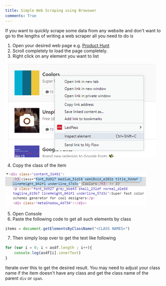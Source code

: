 ```yaml
---
title: Simple Web Scraping using Browswer
comments: True
---
```


If you want to quickly scrape some data from any website and don't want to go to the lengths of writing a web scraper all you need to do is

 1. Open your desired web page e.g. [Product Hunt](https://www.producthunt.com/e/0-design-tools)
 2. Scroll completely to load the page completely.
 3. Right click on any element you want to list
 
 ![](<../images/inspect_element.png>)
 
 4. Copy the class of the item
 
 ![](<../images/inspect_element_select_class.png>)
 
 5. Open Console
 6. Paste the following code to get all such elements by class 
 
 ``` javascript
 items = document.getElementsByClassName("<CLASS NAMES>") 
 ```
 
 7. Then simply loop over to get the text like following
 
 ``` javascript
 for (var i = 0; i < asdf.length ; i++){ 
     console.log(asdf[i].innerText)
 } 
 ```
 
 Iterate over this to get the desired result. You may need to adjust your class name if the item doesn't have any class and get the class name of the parent `div` or `span`.
